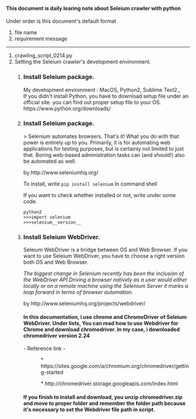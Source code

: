 <html>
	<head>
		<title>daily learing note about Seleium crawler with python</title>
	</head>
	<body>
		<h4>This document is daily learing note about Seleium crawler with python </h4>
		<p>Under order is this document's default format</p>
		<ol>
			<li> file name</li>
			<li> requirement message</li>
		</ol>
		<hr>
		<ol>
			<li> crawling_script_0214.py</li>
			<li> Setting the Seleium crawler's development environment.</li>
			<ol>
				<li>
					<h3>Install Seleium package.</h3>
					<p> My development environment : MacOS, Python2, Sublime Text2.,<br>
					If you didn't install Python, you have to download setup file under an official site. you can find out proper setup file to your OS.<br>  https://www.python.org/downloads/</p>
				</li>
				<li>
					<h3>Install Seleium package.</h3>
					<!-- <cite>Selenium automates browsers. That's it! What you do with that power is entirely up to you. Primarily, it is for automating web applications for testing purposes, but is certainly not limited to just that. Boring web-based administration tasks can (and should!) also be automated as well.</cite> -->
					> Selenium automates browsers. That's it! What you do with that power is entirely up to you. Primarily, it is for automating web applications for testing purposes, but is certainly not limited to just that. Boring web-based administration tasks can (and should!) also be automated as well.
					<p>by http://www.seleniumhq.org/</p>
					<p>To install, write <code>pip install selenium</code> In command shell</p>
					<p>If you want to check whether installed or not, write under some code. </p>
					<code>python2</code> <br>
					<code>>>>import selenium</code> <br>
					<code>>>>selenium__version__</code> 
				</li>
				<li>
					<h3>Install Seleium WebDriver.</h3>
					<p>Seleium WebDriver is a bridge between OS and Web Browser. If you want to use Seleium WebDriver, you have to choose a right version both OS and Web Browser.</p>
					<cite>The biggest change in Selenium recently has been the inclusion of the WebDriver API.Driving a browser natively as a user would either locally or on a remote machine using the Selenium Server it marks a leap forward in terms of browser automation.</cite><p>by http://www.seleniumhq.org/projects/webdriver/</p>
					<h4>In this documentation, i use chrome and ChromeDriver of Seleium WebDriver. Under lists, You can read how to use Webdriver for Chrome and download chromedriver. In my case, i downloaded chromedriver version 2.24 </h4>
					<p> - Reference link - </p>
					<ul>
						<ol>* https://sites.google.com/a/chromium.org/chromedriver/getting-started</ol>
						<ol>* http://chromedriver.storage.googleapis.com/index.html</ol>
					</ul>
					<h4>If you finish to install and download, you unzip chromedriver.zip and move to proper folder and remember the folder path because it's necessary to set the Webdriver file path in script.</h4>
				</li>
			</ol>
		</ol>
	</body>
</html>

